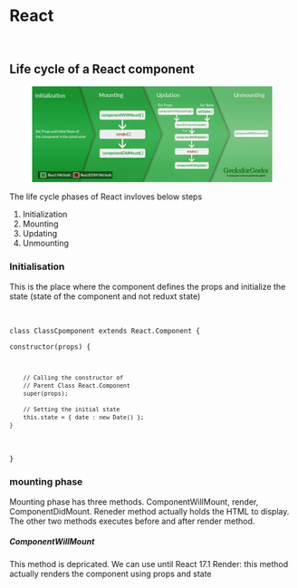 <h1>React</h1></br>

<h2>Life cycle of a React component</h2>
  <section>
	  <article>
		  <figure>
        <img src="/src/img/lifecycle_reactjs.jpg" />
      </figure>
    </article>
  </section>
  <section> 
  The life cycle phases of React invloves below steps
  <ol>
  <li>Initialization</li>
  <li>Mounting</li>
  <li>Updating</li>
  <li>Unmounting</li>
  </ol>
  </section>
  
  <section><article>
  <h3>Initialisation</h3>
  This is the place where the component defines the props and initialize the state (state of the component and not reduxt state)
  <br/>
	<code>
		
  class ClassCpomponent extends React.Component {		
    constructor(props) {   
    
        // Calling the constructor of  
        // Parent Class React.Component 
        super(props);  
          
        // Setting the initial state 
        this.state = { date : new Date() };  
    } 
  } 
  </code>
  </article></section>
<section>

<h3>mounting phase</h3>
<article>
Mounting phase has three methods. ComponentWillMount, render, ComponentDidMount. Reneder method actually holds the HTML to display. The other two methods executes before and after render method.
<h5>ComponentWillMount</h5>This method is depricated. We can use until React 17.1 
Render: this method actually renders the component using props and state
</article>
</section>
